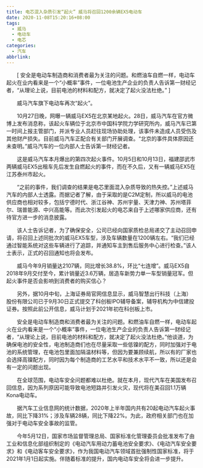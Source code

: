 ```yaml
---
title: 电芯混入杂质引发“起火” 威马将召回1200余辆EX5电动车
date: 2020-11-08T15:20:16+08:00
tags:
  - 威马
  - 电动车
  - 电芯
categories:
  - 汽车
abbrlink:
---
```


　　[ 安全是电动车制造商和消费者最为关注的问题。和燃油车自燃一样，电动车起火在业内看来是一个“小概率”事件，一位电池生产企业的负责人告诉第一财经记者，“从理论上说，目前电池的材料和配方，就决定了起火没法杜绝。” ]

　　威马汽车旗下电动车再次“起火”。

　　10月27日晚，网曝一辆威马EX5在北京某地起火。28日，威马汽车在官方微博上发布消息称，该起火车辆位于北京市中国科学院力学研究所内，威马汽车已第一时间上报主管部门，并派专业人员赶往现场协助处理，该事件未造成人员受伤及其他财产损失。目前威马汽车正配合有关部门开展调查。“北京的事件具体原因还未查明。”威马汽车的一位内部人士告诉第一财经记者。

　　这是威马汽车本月爆出的第四次起火事件。10月5日和10月13日，福建邵武市两辆威马EX5出租车先后发生自燃起火的事件，而在不久后，又有一辆威马EX5在江苏泰州市起火。

　　“之前的事件，我们调查的结果是电芯里面混入杂质导致的热失控。”上述威马汽车的内部人士透露。而据记者了解，由于采取的是C2M定制，所以威马的电池供应商也相对较多，包括宁德时代、浙江谷神、苏州宇量、天津力神、苏州塔菲尔、瑞普能源、中兴高能等。而此次引发起火的电芯来自于上述哪家供应商，还有待官方进一步的消息披露。

　　该人士告诉记者，为了确保安全，公司已经向国家质检总局递交了主动召回申请，将召回上述同批次的威马EX5车型，涉及车辆数量在1200辆左右。“我们已经通过智能系统对这些车辆进行了追踪，并通知车主到售后服务中心进行检查。”该人士表示，正式的召回通知也将会发布。

　　威马今年9月销量达2107辆，同比增长38.8%，环比“七连增”。威马EX5自2018年9月交付至今，累计销量近3.6万辆，居造车新势力单一车型销量冠军。但起火事件是否会影响到消费者的购买信心？

　　另外，据10月中旬，上海证券局官网信息显示，威马智慧出行科技（上海）股份有限公司已于9月30日正式提交了科创板IPO辅导备案，辅导机构为中信建投证券。按照此前公开信息，威马计划于2021年初在科创板上市。

　　安全是电动车制造商和消费者最为关注的问题。和燃油车自燃一样，电动车起火在业内看来是一个“小概率”事件，一位电池生产企业的负责人告诉第一财经记者，“从理论上说，目前电池的材料和配方，就决定了起火没法杜绝。”他谈道，为确保电池的安全性，电池制造商们也在尽量采取一些低镍的配方，同时加强对于电池的系统管理，在电池包里面加隔温材料等，但因为要兼顾续航，所以有的厂家也会选择高镍配方，同时因为每个制造商的工艺水平和技术水平不一致，所以还是会有一定的问题出现。

　　在全球范围，电动车安全问题都难以杜绝。就在本月，现代汽车在美国发布召回信息，因为系列原因可能导致电池短路并引发火灾，现代将在美召回1.1万辆Kona电动车。

　　据汽车工业信息网的统计数据，2020年上半年国内共有20起电动汽车起火事故，同比下降31%；涉及车辆28辆，同比下降22%。为此，政府相关部门也在加强对于电动车安全事故的监管。

　　今年5月12日，国家市场监督管理总局、国家标准化管理委员会批准发布了由工业和信息化部组织制定的《电动汽车用动力蓄电池安全要求》、《电动汽车安全要求》和《电动客车安全要求》，作为我国电动汽车领域首批强制性国家标准，将于2021年1月1日起实施。伴随着标准的提升，国内电动车安全将会进一步提升。